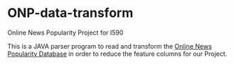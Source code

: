 # ONP-data-transform
Online News Popularity Project for I590

This is a JAVA parser program to read and transform the [Online News Popularity Database](https://archive.ics.uci.edu/ml/datasets/Online+News+Popularity) in order to reduce the feature columns for our Project.
